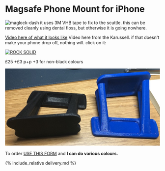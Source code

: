 # Magsafe Phone Mount for iPhone

![maglock-dash](img/magsafe-dash.jpeg)
 it uses 3M VHB tape to fix to the scuttle. this can be removed cleanly using dental floss, but otherwise it is going nowhere.

[Video here of what it looks like](https://youtu.be/bOc9bqDt7ds)
Video here from the Karussell. if that doesn't make your phone drop off, nothing will. click on it:

[![ROCK SOLID](https://img.youtube.com/vi/1NCZ1FxKUE0/0.jpg)](https://youtu.be/1NCZ1FxKUE0)

£25 +£3 p+p +3 for non-black colours

![maglock](img/maglock.jpeg)

To order [USE THIS FORM](https://forms.gle/DpTGsNrgPXGaVSZi8) and **I can do various colours.**

{% include_relative delivery.md %}